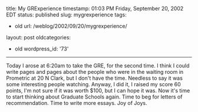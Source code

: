 title: My GRExperience
timestamp: 01:03 PM Friday, September 20, 2002 EDT
status: published
slug: mygrexperience
tags:
- old
url: /weblog/2002/09/20/mygrexperience/

layout: post
oldcategories:
- old
wordpress_id: '73'

---

Today I arose at 6:20am to take the GRE, for the second time.  I think I could write pages and pages about the people who were in the waiting room in Prometric at 20 N Clark, but I don't have the time.  Needless to say it was some interesting people watching.  Anyway, I did it, I raised my score 60 points, I'm not sure if it was worth $100, but I can hope it was.  Now it's time to start thinking about Graduate Schools again.  Time to beg for letters of recommendation.  Time to write more essays.  Joy of Joys.

